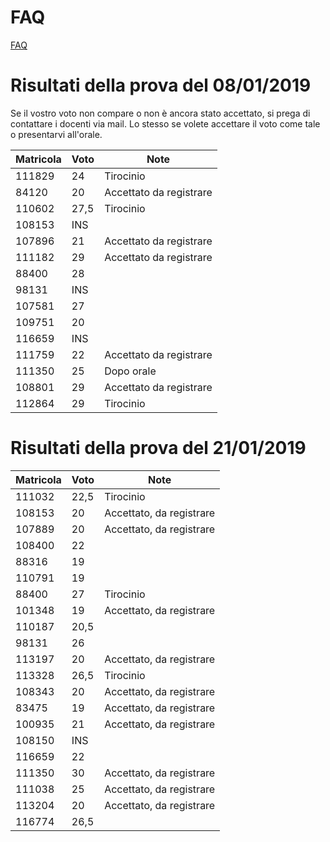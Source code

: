 # FAQ

<a href="http://hipert.unimore.it/people/paolob/pub/Calcolo_Parallelo/FAQ.html">FAQ</a>

# Risultati della prova del 08/01/2019

Se il vostro voto non compare o non è ancora stato accettato, si prega di contattare i docenti via mail.
Lo stesso se volete accettare il voto come tale o presentarvi all'orale.

Matricola | Voto | Note
----------|------|-----
111829 |	24	|	Tirocinio
84120	 |  20  | Accettato	da registrare
110602 | 27,5 |	Tirocinio
108153 | INS	|
107896 |	21	| Accettato	da registrare
111182 |	29	| Accettato	da registrare
88400	 |  28	|	
98131	 | INS	|	
107581 |	27	|
109751 |	20	|
116659 | INS  |	
111759 |	22	| Accettato	da registrare
111350 |	25	| Dopo orale
108801 |	29	| Accettato	da registrare
112864 |	29	| Tirocinio


# Risultati della prova del 21/01/2019

Matricola | Voto | Note
----------|------|-----
111032|	22,5	|	Tirocinio
108153|	20|	Accettato, da registrare	
107889|	20|	Accettato, da registrare	
108400|	22|		
88316	|19|		
110791|	19|		
88400	|27	|	Tirocinio
101348|	19| Accettato,	da registrare
110187|	20,5|		
98131|	26|		
113197|	20|	Accettato, da registrare	
113328|	26,5|		Tirocinio
108343|	20	|	Accettato, da registrare
83475|	19|	Accettato, da registrare	
100935|	21|	Accettato, da registrare
108150|	INS|		
116659|	22|		
111350|	30|	Accettato, da registrare
111038|	25| Accettato, da registrare		
113204|	20	|	Accettato, da registrare	
116774|	26,5|		
